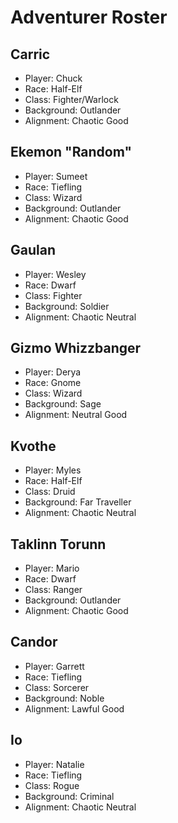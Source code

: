 # Adventurer Roster

## Carric

- Player: Chuck
- Race: Half-Elf
- Class: Fighter/Warlock
- Background: Outlander
- Alignment: Chaotic Good

## Ekemon "Random"

- Player: Sumeet
- Race: Tiefling
- Class: Wizard
- Background: Outlander
- Alignment: Chaotic Good

## Gaulan

- Player: Wesley
- Race: Dwarf
- Class: Fighter
- Background: Soldier
- Alignment: Chaotic Neutral

## Gizmo Whizzbanger

- Player: Derya
- Race: Gnome
- Class: Wizard
- Background: Sage
- Alignment: Neutral Good

## Kvothe

- Player: Myles
- Race: Half-Elf
- Class: Druid
- Background: Far Traveller
- Alignment: Chaotic Neutral

## Taklinn Torunn

- Player: Mario
- Race: Dwarf
- Class: Ranger
- Background: Outlander
- Alignment: Chaotic Good

## Candor

- Player: Garrett
- Race: Tiefling
- Class: Sorcerer
- Background: Noble
- Alignment: Lawful Good

## Io

- Player: Natalie
- Race: Tiefling
- Class: Rogue
- Background: Criminal
- Alignment: Chaotic Neutral
